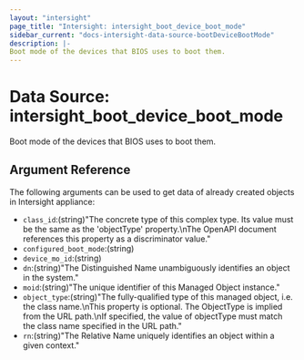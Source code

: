 ```yaml
---
layout: "intersight"
page_title: "Intersight: intersight_boot_device_boot_mode"
sidebar_current: "docs-intersight-data-source-bootDeviceBootMode"
description: |-
Boot mode of the devices that BIOS uses to boot them.
---
```


# Data Source: intersight_boot_device_boot_mode
Boot mode of the devices that BIOS uses to boot them.
## Argument Reference
The following arguments can be used to get data of already created objects in Intersight appliance:
* `class_id`:(string)"The concrete type of this complex type. Its value must be the same as the 'objectType' property.\nThe OpenAPI document references this property as a discriminator value."
* `configured_boot_mode`:(string)
* `device_mo_id`:(string)
* `dn`:(string)"The Distinguished Name unambiguously identifies an object in the system."
* `moid`:(string)"The unique identifier of this Managed Object instance."
* `object_type`:(string)"The fully-qualified type of this managed object, i.e. the class name.\nThis property is optional. The ObjectType is implied from the URL path.\nIf specified, the value of objectType must match the class name specified in the URL path."
* `rn`:(string)"The Relative Name uniquely identifies an object within a given context."
